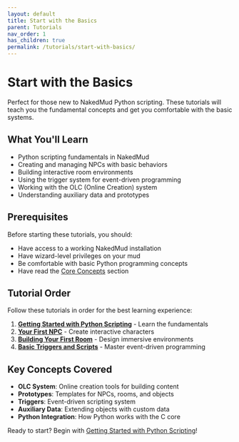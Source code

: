 ```yaml
---
layout: default
title: Start with the Basics
parent: Tutorials
nav_order: 1
has_children: true
permalink: /tutorials/start-with-basics/
---
```


# Start with the Basics

Perfect for those new to NakedMud Python scripting. These tutorials will teach you the fundamental concepts and get you comfortable with the basic systems.

## What You'll Learn

- Python scripting fundamentals in NakedMud
- Creating and managing NPCs with basic behaviors
- Building interactive room environments
- Using the trigger system for event-driven programming
- Working with the OLC (Online Creation) system
- Understanding auxiliary data and prototypes

## Prerequisites

Before starting these tutorials, you should:

- Have access to a working NakedMud installation
- Have wizard-level privileges on your mud
- Be comfortable with basic Python programming concepts
- Have read the [Core Concepts](/core-concepts/) section

## Tutorial Order

Follow these tutorials in order for the best learning experience:

1. **[Getting Started with Python Scripting](../getting-started-scripting/)** - Learn the fundamentals
2. **[Your First NPC](../your-first-npc/)** - Create interactive characters
3. **[Building Your First Room](../building-your-first-room/)** - Design immersive environments
4. **[Basic Triggers and Scripts](../basic-triggers-scripts/)** - Master event-driven programming

## Key Concepts Covered

- **OLC System**: Online creation tools for building content
- **Prototypes**: Templates for NPCs, rooms, and objects
- **Triggers**: Event-driven scripting system
- **Auxiliary Data**: Extending objects with custom data
- **Python Integration**: How Python works with the C core

Ready to start? Begin with [Getting Started with Python Scripting](../getting-started-scripting/)!